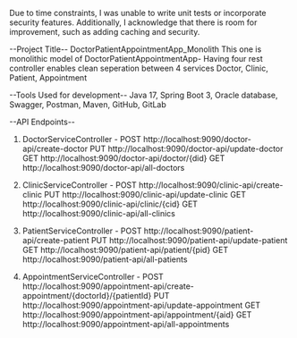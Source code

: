 Due to time constraints, I was unable to write unit tests or incorporate security features.
Additionally, I acknowledge that there is room for improvement, such as adding caching and security.

--Project Title-- DoctorPatientAppointmentApp_Monolith
This one is monolithic model of DoctorPatientAppointmentApp- 
Having four rest controller enables clean seperation between 4 services Doctor, Clinic, Patient, Appointment

--Tools Used for development--
Java 17, Spring Boot 3, Oracle database, Swagger, Postman, Maven, GitHub, GitLab

--API Endpoints--
1) DoctorServiceController -
  POST http://localhost:9090/doctor-api/create-doctor
  PUT  http://localhost:9090/doctor-api/update-doctor
  GET  http://localhost:9090/doctor-api/doctor/{did}
  GET  http://localhost:9090/doctor-api/all-doctors

2) ClinicServiceController -
  POST http://localhost:9090/clinic-api/create-clinic
  PUT  http://localhost:9090/clinic-api/update-clinic
  GET  http://localhost:9090/clinic-api/clinic/{cid}
  GET  http://localhost:9090/clinic-api/all-clinics

3) PatientServiceController -
  POST http://localhost:9090/patient-api/create-patient
  PUT  http://localhost:9090/patient-api/update-patient
  GET  http://localhost:9090/patient-api/patient/{pid}
  GET  http://localhost:9090/patient-api/all-patients

4) AppointmentServiceController -
  POST http://localhost:9090/appointment-api/create-appointment/{doctorId}/{patientId}
  PUT  http://localhost:9090/appointment-api/update-appointment
  GET  http://localhost:9090/appointment-api/appointment/{aid}
  GET  http://localhost:9090/appointment-api/all-appointments
